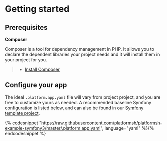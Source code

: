 # Getting started

## Prerequisites

**Composer**

Composer is a tool for dependency management in PHP. It allows you to declare the dependent libraries your project needs and it will install them in your project for you.

> -   [Install Composer](https://getcomposer.org/download/)

## Configure your app

The ideal `.platform.app.yaml` file will vary from project project, and you are free to customize yours as needed.  A recommended baseline Symfony configuration is listed below, and can also be found in our [Symfony template project](https://github.com/platformsh/platformsh-example-symfony).

{% codesnippet "https://raw.githubusercontent.com/platformsh/platformsh-example-symfony3/master/.platform.app.yaml", language="yaml" %}{% endcodesnippet %}
